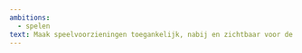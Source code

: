 ```yaml
---
ambitions:
  - spelen
text: Maak speelvoorzieningen toegankelijk, nabij en zichtbaar voor de buurt
---
```

